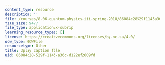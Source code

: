 ```yaml
---
content_type: resource
description: ''
file: /courses/8-06-quantum-physics-iii-spring-2018/86084c28529f1145a36cd122ef2609fd_nYlmkoiq4CI.srt
file_size: 9477
file_type: application/x-subrip
learning_resource_types: []
license: https://creativecommons.org/licenses/by-nc-sa/4.0/
ocw_type: OCWFile
resourcetype: Other
title: 3play caption file
uid: 86084c28-529f-1145-a36c-d122ef2609fd
---
```

